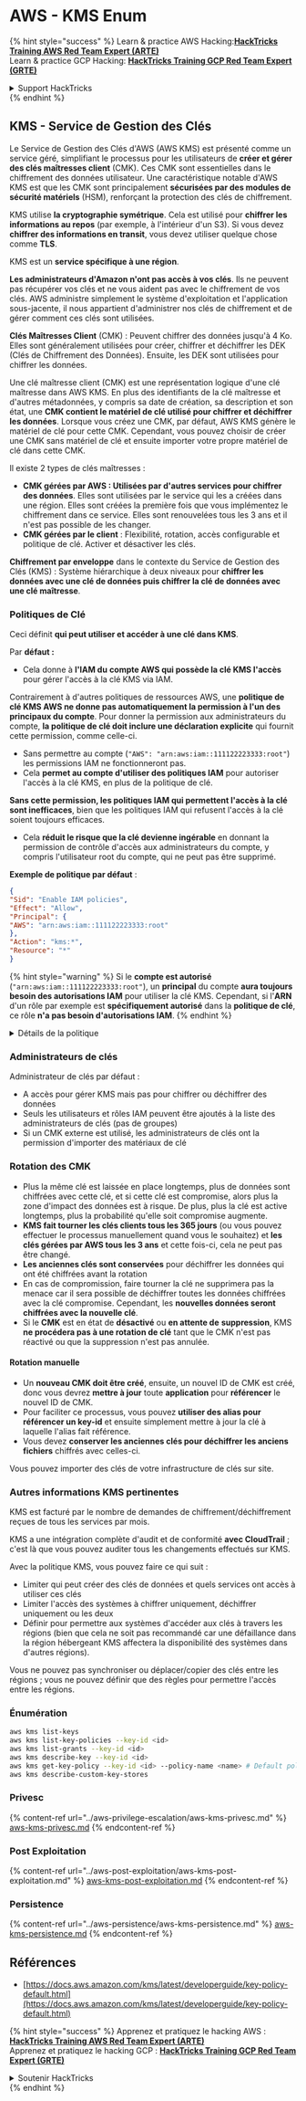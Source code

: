 # AWS - KMS Enum

{% hint style="success" %}
Learn & practice AWS Hacking:<img src="../../../.gitbook/assets/image (1).png" alt="" data-size="line">[**HackTricks Training AWS Red Team Expert (ARTE)**](https://training.hacktricks.xyz/courses/arte)<img src="../../../.gitbook/assets/image (1).png" alt="" data-size="line">\
Learn & practice GCP Hacking: <img src="../../../.gitbook/assets/image (2).png" alt="" data-size="line">[**HackTricks Training GCP Red Team Expert (GRTE)**<img src="../../../.gitbook/assets/image (2).png" alt="" data-size="line">](https://training.hacktricks.xyz/courses/grte)

<details>

<summary>Support HackTricks</summary>

* Check the [**subscription plans**](https://github.com/sponsors/carlospolop)!
* **Join the** 💬 [**Discord group**](https://discord.gg/hRep4RUj7f) or the [**telegram group**](https://t.me/peass) or **follow** us on **Twitter** 🐦 [**@hacktricks\_live**](https://twitter.com/hacktricks\_live)**.**
* **Share hacking tricks by submitting PRs to the** [**HackTricks**](https://github.com/carlospolop/hacktricks) and [**HackTricks Cloud**](https://github.com/carlospolop/hacktricks-cloud) github repos.

</details>
{% endhint %}

## KMS - Service de Gestion des Clés

Le Service de Gestion des Clés d'AWS (AWS KMS) est présenté comme un service géré, simplifiant le processus pour les utilisateurs de **créer et gérer des clés maîtresses client** (CMK). Ces CMK sont essentielles dans le chiffrement des données utilisateur. Une caractéristique notable d'AWS KMS est que les CMK sont principalement **sécurisées par des modules de sécurité matériels** (HSM), renforçant la protection des clés de chiffrement.

KMS utilise **la cryptographie symétrique**. Cela est utilisé pour **chiffrer les informations au repos** (par exemple, à l'intérieur d'un S3). Si vous devez **chiffrer des informations en transit**, vous devez utiliser quelque chose comme **TLS**.

KMS est un **service spécifique à une région**.

**Les administrateurs d'Amazon n'ont pas accès à vos clés**. Ils ne peuvent pas récupérer vos clés et ne vous aident pas avec le chiffrement de vos clés. AWS administre simplement le système d'exploitation et l'application sous-jacente, il nous appartient d'administrer nos clés de chiffrement et de gérer comment ces clés sont utilisées.

**Clés Maîtresses Client** (CMK) : Peuvent chiffrer des données jusqu'à 4 Ko. Elles sont généralement utilisées pour créer, chiffrer et déchiffrer les DEK (Clés de Chiffrement des Données). Ensuite, les DEK sont utilisées pour chiffrer les données.

Une clé maîtresse client (CMK) est une représentation logique d'une clé maîtresse dans AWS KMS. En plus des identifiants de la clé maîtresse et d'autres métadonnées, y compris sa date de création, sa description et son état, une **CMK contient le matériel de clé utilisé pour chiffrer et déchiffrer les données**. Lorsque vous créez une CMK, par défaut, AWS KMS génère le matériel de clé pour cette CMK. Cependant, vous pouvez choisir de créer une CMK sans matériel de clé et ensuite importer votre propre matériel de clé dans cette CMK.

Il existe 2 types de clés maîtresses :

* **CMK gérées par AWS : Utilisées par d'autres services pour chiffrer des données**. Elles sont utilisées par le service qui les a créées dans une région. Elles sont créées la première fois que vous implémentez le chiffrement dans ce service. Elles sont renouvelées tous les 3 ans et il n'est pas possible de les changer.
* **CMK gérées par le client** : Flexibilité, rotation, accès configurable et politique de clé. Activer et désactiver les clés.

**Chiffrement par enveloppe** dans le contexte du Service de Gestion des Clés (KMS) : Système hiérarchique à deux niveaux pour **chiffrer les données avec une clé de données puis chiffrer la clé de données avec une clé maîtresse**.

### Politiques de Clé

Ceci définit **qui peut utiliser et accéder à une clé dans KMS**.

Par **défaut :**

*   Cela donne à **l'IAM du** **compte AWS qui possède la clé KMS l'accès** pour gérer l'accès à la clé KMS via IAM.

Contrairement à d'autres politiques de ressources AWS, une **politique de clé KMS AWS ne donne pas automatiquement la permission à l'un des principaux du compte**. Pour donner la permission aux administrateurs du compte, **la politique de clé doit inclure une déclaration explicite** qui fournit cette permission, comme celle-ci.

* Sans permettre au compte (`"AWS": "arn:aws:iam::111122223333:root"`) les permissions IAM ne fonctionneront pas.
*   Cela **permet au compte d'utiliser des politiques IAM** pour autoriser l'accès à la clé KMS, en plus de la politique de clé.

**Sans cette permission, les politiques IAM qui permettent l'accès à la clé sont inefficaces**, bien que les politiques IAM qui refusent l'accès à la clé soient toujours efficaces.
* Cela **réduit le risque que la clé devienne ingérable** en donnant la permission de contrôle d'accès aux administrateurs du compte, y compris l'utilisateur root du compte, qui ne peut pas être supprimé.

**Exemple de politique par défaut** :
```json
{
"Sid": "Enable IAM policies",
"Effect": "Allow",
"Principal": {
"AWS": "arn:aws:iam::111122223333:root"
},
"Action": "kms:*",
"Resource": "*"
}
```
{% hint style="warning" %}
Si le **compte est autorisé** (`"arn:aws:iam::111122223333:root"`), un **principal** du compte **aura toujours besoin des autorisations IAM** pour utiliser la clé KMS. Cependant, si l'**ARN** d'un rôle par exemple est **spécifiquement autorisé** dans la **politique de clé**, ce rôle **n'a pas besoin d'autorisations IAM**.
{% endhint %}

<details>

<summary>Détails de la politique</summary>

Propriétés d'une politique :

* Document basé sur JSON
* Ressource --> Ressources affectées (peut être "\*")
* Action --> kms:Encrypt, kms:Decrypt, kms:CreateGrant ... (autorisations)
* Effet --> Autoriser/Refuser
* Principal --> arn affecté
* Conditions (optionnel) --> Condition pour donner les autorisations

Octrois :

* Permet de déléguer vos autorisations à un autre principal AWS au sein de votre compte AWS. Vous devez les créer en utilisant les API AWS KMS. Il peut être indiqué l'identifiant CMK, le principal bénéficiaire et le niveau d'opération requis (Déchiffrer, Chiffrer, GénérerDataKey...)
* Après la création de l'octroi, un GrantToken et un GrantID sont émis

**Accès** :

* Via **politique de clé** -- Si cela existe, cela prend **précédence** sur la politique IAM
* Via **politique IAM**
* Via **octrois**

</details>

### Administrateurs de clés

Administrateur de clés par défaut :

* A accès pour gérer KMS mais pas pour chiffrer ou déchiffrer des données
* Seuls les utilisateurs et rôles IAM peuvent être ajoutés à la liste des administrateurs de clés (pas de groupes)
* Si un CMK externe est utilisé, les administrateurs de clés ont la permission d'importer des matériaux de clé

### Rotation des CMK

* Plus la même clé est laissée en place longtemps, plus de données sont chiffrées avec cette clé, et si cette clé est compromise, alors plus la zone d'impact des données est à risque. De plus, plus la clé est active longtemps, plus la probabilité qu'elle soit compromise augmente.
* **KMS fait tourner les clés clients tous les 365 jours** (ou vous pouvez effectuer le processus manuellement quand vous le souhaitez) et **les clés gérées par AWS tous les 3 ans** et cette fois-ci, cela ne peut pas être changé.
* **Les anciennes clés sont conservées** pour déchiffrer les données qui ont été chiffrées avant la rotation
* En cas de compromission, faire tourner la clé ne supprimera pas la menace car il sera possible de déchiffrer toutes les données chiffrées avec la clé compromise. Cependant, les **nouvelles données seront chiffrées avec la nouvelle clé**.
* Si le **CMK** est en état de **désactivé** ou **en attente de** **suppression**, KMS **ne procédera pas à une rotation de clé** tant que le CMK n'est pas réactivé ou que la suppression n'est pas annulée.

#### Rotation manuelle

* Un **nouveau CMK doit être créé**, ensuite, un nouvel ID de CMK est créé, donc vous devrez **mettre à jour** toute **application** pour **référencer** le nouvel ID de CMK.
* Pour faciliter ce processus, vous pouvez **utiliser des alias pour référencer un key-id** et ensuite simplement mettre à jour la clé à laquelle l'alias fait référence.
* Vous devez **conserver les anciennes clés pour déchiffrer les anciens fichiers** chiffrés avec celles-ci.

Vous pouvez importer des clés de votre infrastructure de clés sur site.

### Autres informations KMS pertinentes

KMS est facturé par le nombre de demandes de chiffrement/déchiffrement reçues de tous les services par mois.

KMS a une intégration complète d'audit et de conformité **avec CloudTrail** ; c'est là que vous pouvez auditer tous les changements effectués sur KMS.

Avec la politique KMS, vous pouvez faire ce qui suit :

* Limiter qui peut créer des clés de données et quels services ont accès à utiliser ces clés
* Limiter l'accès des systèmes à chiffrer uniquement, déchiffrer uniquement ou les deux
* Définir pour permettre aux systèmes d'accéder aux clés à travers les régions (bien que cela ne soit pas recommandé car une défaillance dans la région hébergeant KMS affectera la disponibilité des systèmes dans d'autres régions).

Vous ne pouvez pas synchroniser ou déplacer/copier des clés entre les régions ; vous ne pouvez définir que des règles pour permettre l'accès entre les régions.

### Énumération
```bash
aws kms list-keys
aws kms list-key-policies --key-id <id>
aws kms list-grants --key-id <id>
aws kms describe-key --key-id <id>
aws kms get-key-policy --key-id <id> --policy-name <name> # Default policy name is "default"
aws kms describe-custom-key-stores
```
### Privesc

{% content-ref url="../aws-privilege-escalation/aws-kms-privesc.md" %}
[aws-kms-privesc.md](../aws-privilege-escalation/aws-kms-privesc.md)
{% endcontent-ref %}

### Post Exploitation

{% content-ref url="../aws-post-exploitation/aws-kms-post-exploitation.md" %}
[aws-kms-post-exploitation.md](../aws-post-exploitation/aws-kms-post-exploitation.md)
{% endcontent-ref %}

### Persistence

{% content-ref url="../aws-persistence/aws-kms-persistence.md" %}
[aws-kms-persistence.md](../aws-persistence/aws-kms-persistence.md)
{% endcontent-ref %}

## Références

* [https://docs.aws.amazon.com/kms/latest/developerguide/key-policy-default.html](https://docs.aws.amazon.com/kms/latest/developerguide/key-policy-default.html)

{% hint style="success" %}
Apprenez et pratiquez le hacking AWS :<img src="../../../.gitbook/assets/image (1).png" alt="" data-size="line">[**HackTricks Training AWS Red Team Expert (ARTE)**](https://training.hacktricks.xyz/courses/arte)<img src="../../../.gitbook/assets/image (1).png" alt="" data-size="line">\
Apprenez et pratiquez le hacking GCP : <img src="../../../.gitbook/assets/image (2).png" alt="" data-size="line">[**HackTricks Training GCP Red Team Expert (GRTE)**<img src="../../../.gitbook/assets/image (2).png" alt="" data-size="line">](https://training.hacktricks.xyz/courses/grte)

<details>

<summary>Soutenir HackTricks</summary>

* Consultez les [**plans d'abonnement**](https://github.com/sponsors/carlospolop) !
* **Rejoignez le** 💬 [**groupe Discord**](https://discord.gg/hRep4RUj7f) ou le [**groupe telegram**](https://t.me/peass) ou **suivez** nous sur **Twitter** 🐦 [**@hacktricks\_live**](https://twitter.com/hacktricks\_live)**.**
* **Partagez des astuces de hacking en soumettant des PR aux** [**HackTricks**](https://github.com/carlospolop/hacktricks) et [**HackTricks Cloud**](https://github.com/carlospolop/hacktricks-cloud) dépôts github.

</details>
{% endhint %}

